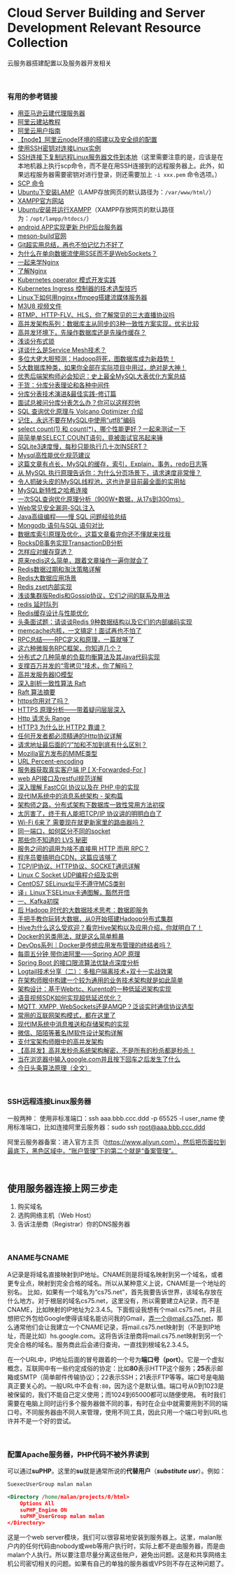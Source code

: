 # Cloud Server Building and Server Development Relevant Resource Collection
云服务器搭建配置以及服务器开发相关

<br />

### 有用的参考链接

- [用亚马逊云建代理服务器](https://www.cnblogs.com/vamei/p/5302707.html)
- [阿里云建站教程](https://help.aliyun.com/document_detail/57160.html?spm=a2c4g.11186623.6.826.1fb27aeehHNuFX)
- [阿里云用户指南](https://help.aliyun.com/document_detail/25429.html?spm=a2c4g.11186623.6.623.51332529mpuPtf)
- [【node】阿里云node环境的搭建以及安全组的配置](https://blog.csdn.net/dangbai01_/article/details/102821023)
- [使用SSH密钥对连接Linux实例](https://help.aliyun.com/document_detail/51798.html)
- [SSH连接下复制远程Linux服务器文件到本地](https://www.cnblogs.com/zhuangliu/p/7610530.html)（这里需要注意的是，应该是在本地机器上执行scp命令，而不是在用SSH连接到的远程服务器上。此外，如果远程服务器需要密钥对进行登录，则还需要加上 `-i xxx.pem` 命令选项。）
- [SCP 命令](https://www.cnblogs.com/hitwtx/archive/2011/11/16/2251254.html)
- [Ubuntu下安装LAMP](https://help.ubuntu.com/community/ApacheMySQLPHP)（LAMP存放网页的默认路径为：`/var/www/html/`）
- [XAMPP官方网站](https://www.apachefriends.org/index.html)
- [Ubuntu安装并运行XAMPP](http://wiki.ubuntu.com.cn/Xampp)（XAMPP存放网页的默认路径为：`/opt/lampp/htdocs/`）
- [android APP实现更新 PHP后台服务器](http://www.bieryun.com/2558.html)
- [meson-build官网](http://mesonbuild.com)
- [Git超实用总结，再也不怕记忆力不好了](https://www.toutiao.com/i6617306717652779523)
- [为什么在单向数据流使用SSE而不是WebSockets？](https://www.toutiao.com/i6632815166536811011)
- [一起来学Nginx](https://www.toutiao.com/i6576169624675549703)
- [了解Nginx](https://www.toutiao.com/a6648408415490032131)
- [Kubernetes operator 模式开发实践 ](https://mp.weixin.qq.com/s/7LnQnASGHx8llfemfL1eQw)
- [Kubernetes Ingress 控制器的技术选型技巧](https://www.toutiao.com/a6797286088848179716/)
- [Linux下如何用nginx+ffmpeg搭建流媒体服务器](https://www.toutiao.com/a6770194402091467276/)
- [M3U8 视频文件](https://www.toutiao.com/a6788082464502841863/)
- [RTMP、HTTP-FLV、HLS，你了解常见的三大直播协议吗](https://www.toutiao.com/a6788676521599959563/)
- [高并发架构系列：数据库主从同步的3种一致性方案实现，优劣比较](https://www.toutiao.com/i6628095284394066435)
- [高并发环境下，先操作数据库还是先操作缓存？](https://www.toutiao.com/a6792750510622376460/)
- [浅谈分布式锁](https://www.toutiao.com/a6806571513450332680/)
- [详谈什么是Service Mesh技术？](https://blog.csdn.net/xcbeyond/article/details/104666772)
- [多位大佬大胆预测：Hadoop将死，图数据库成为新趋势！](https://www.toutiao.com/i6497878265280070157/)
- [5大数据库种类，如果你全部在实际项目中用过，绝对是大神！](https://www.toutiao.com/i6524672878493827588/)
- [优秀后端架构师必会知识：史上最全MySQL大表优化方案总结](http://www.52im.net/thread-2157-1-1.html)
- [干货：分库分表理论和各种中间件](https://www.toutiao.com/i6669166118688522759)
- [分库分表技术演进&最佳实践-修订篇](https://www.itcodemonkey.com/article/10048.html)
- [面试总被问分库分表怎么办？你可以这样怼他](https://www.toutiao.com/i6798081466690437646/)
- [SQL 查询优化原理与 Volcano Optimizer 介绍](https://www.toutiao.com/a6637639566792589832)
- [记住，永远不要在MySQL中使用“utf8”编码](https://www.toutiao.com/i6571196568651694596)
- [select count(1) 和 count(*)，哪个性能更好？一起来测试一下](https://www.toutiao.com/a6723051447987995144)
- [简简单单SELECT COUNT语句，竟被面试官吊起来锤](https://www.toutiao.com/a6790650338174042632/)
- [SQLite3速度慢，每秒只能执行几十次INSERT？](https://www.toutiao.com/a6731130448530899463)
- [Mysql高性能优化规范建议](https://www.cnblogs.com/huchong/p/10219318.html)
- [这篇文章有点长，MySQL的缓存，索引，Explain，事务，redo日志等](https://www.toutiao.com/a6782438903254090247/)
- [从 MySQL 执行原理告诉你：为什么分页场景下，请求速度非常慢？](https://www.toutiao.com/a6767589208853840396/)
- [令人抓破头皮的MySQL线程池，这也许是目前最全面的实用帖](https://www.toutiao.com/a6790558159418163716/)
- [MySQL新特性之哈希连接](https://www.toutiao.com/a6790532843870093827/)
- [一次SQL查询优化原理分析（900W+数据，从17s到300ms）](https://www.jianshu.com/p/0768ebc4e28d)
- [Web常见安全漏洞-SQL注入](https://www.toutiao.com/a6642850219375460868)
- [Java高级编程——慢 SQL 问题经验总结](https://www.toutiao.com/i6563960299454464526)
- [Mongodb 语句与SQL 语句对比](https://www.toutiao.com/a6775740551288324619/)
- [数据库索引原理及优化，这篇文章看完你还不懂就来找我](https://www.toutiao.com/a6763603471556936204/)
- [RocksDB事务实现TransactionDB分析](https://www.toutiao.com/i6491156634704806413/)
- [怎样应对缓存穿透？](https://www.toutiao.com/a6757977498794869255/)
- [原来redis这么简单，跟着文章操作一遍你就会了](https://www.toutiao.com/a6753473284043440648/)
- [Redis数据过期和淘汰策略详解](https://www.toutiao.com/i6490458529822933518/)
- [Redis大数据应用场景](https://www.toutiao.com/i6496000824290837006/)
- [Redis zset内部实现](https://www.toutiao.com/a6815007981030081028/)
- [浅谈集群版Redis和Gossip协议，它们之间的联系及用法](https://www.toutiao.com/a6766461853540286980/)
- [redis 延时队列](https://www.toutiao.com/a6758017392510501380/)
- [Redis缓存设计与性能优化](https://www.toutiao.com/a6809457659134083595/)
- [头条面试题：请谈谈Redis 9种数据结构以及它们的内部编码实现](https://www.toutiao.com/a6780886836198769163/)
- [memcache内核，一文搞定！面试再也不怕了](https://www.toutiao.com/i6744501481052832259/)
- [RPC总结——RPC定义和原理，一篇就够了](https://www.toutiao.com/a6638560261215093255)
- [这六种微服务RPC框架，你知道几个？](https://www.toutiao.com/a6755970308743643655/)
- [分布式之几种简单的负载均衡算法及其Java代码实现](https://www.toutiao.com/a6657468476216574477)
- [支撑百万并发的“零拷贝”技术，你了解吗？](https://www.toutiao.com/a6740157590468035085/)
- [高并发服务器IO模型](https://www.toutiao.com/a6818067136854884868/)
- [深入剖析一致性算法 Raft](https://www.toutiao.com/a6788674457180307982/)
- [Raft 算法摘要](https://www.toutiao.com/a6818777382388761091/)
- [https你用对了吗？](https://www.toutiao.com/i6514165565953671693/)
- [HTTPS 原理分析——带着疑问层层深入](https://www.toutiao.com/a6764641939645006340/)
- [Http 请求头 Range](https://www.cnblogs.com/1995hxt/p/5692050.html)
- [HTTP3 为什么比 HTTP2 靠谱？](https://www.toutiao.com/a6665109758166434308)
- [任何开发者都必须精通的Http协议详解](https://www.toutiao.com/a6694000362984047108)
- [请求地址最后面的“/”加和不加到底有什么区别？](https://www.toutiao.com/a6783950501353357836/)
- [Mozilla官方发布的MIME类型](https://developer.mozilla.org/en-US/docs/Web/HTTP/Basics_of_HTTP/MIME_types)
- [URL Percent-encoding](https://en.wikipedia.org/wiki/Percent-encoding)
- [服务器获取真实客户端 IP \[ X-Forwarded-For \]](https://blog.csdn.net/weixin_42075590/article/details/80723529)
- [web API接口及restful规范详解](https://www.toutiao.com/i6765037394476401160/)
- [深入理解 FastCGI 协议以及在 PHP 中的实现](https://www.toutiao.com/i6550155500770558468/)
- [现代IM系统中的消息系统架构 - 架构篇](https://www.toutiao.com/a6680340703756681739)
- [架构师之路，分布式架构下数据库一致性常用方法初探](https://www.toutiao.com/a6686234404995465736/)
- [太厉害了，终于有人能把TCP/IP 协议讲的明明白白了](https://www.toutiao.com/a6703063991427531267)
- [Wi-Fi 6来了 需要现在就更新家里的路由器吗？](https://www.toutiao.com/i6702807269836325384)
- [同一端口，如何区分不同的socket](https://www.toutiao.com/i6710950746893844999)
- [那些你不知道的 LVS 秘密](https://www.toutiao.com/a6815416296411234823/)
- [服务之间的调用为啥不直接用 HTTP 而用 RPC？](https://www.toutiao.com/a6769077178316358148/)
- [程序员要搞明白CDN，这篇应该够了](https://www.toutiao.com/a6715180241142153735)
- [TCP/IP协议、HTTP协议、SOCKET通讯详解](https://www.toutiao.com/a6723084045455983107)
- [Linux C Socket UDP编程介绍及实例](https://blog.csdn.net/lell3538/article/details/53335472)
- [CentOS7 SELinux似乎不遵守MCS类别](http://www.voidcn.com/article/p-fwwjvxnf-bub.html)
- [译」Linux下SELinux卡通图解，豁然开悟](https://www.toutiao.com/a6745339611385430531/)
- [一、Kafka初探](https://www.toutiao.com/i6510942002136220168/)
- [后 Hadoop 时代的大数据技术思考：数据即服务](https://www.toutiao.com/i6499990248494203406/)
- [手把手教你玩转大数据，从0开始搭建Hadoop分布式集群](https://www.toutiao.com/i6508626599716323848/)
- [Hive为什么这么受欢迎？看完Hive架构以及应用介绍，你就明白了！](https://www.toutiao.com/a6818782223722873352/)
- [Docker的另类用法，就是这么简单粗暴](https://www.toutiao.com/i6434742616260084226/)
- [DevOps系列｜Docker是传统应用发布管理的终结者吗？](https://www.toutiao.com/i6454770595316892173/)
- [每周五分钟 带你进阿里——Spring AOP 原理](https://www.toutiao.com/i6510830035824280072/)
- [Spring Boot 的接口限流算法优缺点深度分析](https://www.toutiao.com/a6789927489637450251/)
- [Logtail技术分享（二）：多租户隔离技术+双十一实战效果](https://www.toutiao.com/i6488852132941267469/)
- [在架构师眼中构建一个较为通用的业务技术架构就是如此简单](https://www.toutiao.com/a6757274451122848267/)
- [架构设计：基于Webrtc、Kurento的一种低延迟架构实现](https://www.toutiao.com/i6772405491998917128/)
- [语音视频SDK如何实现超低延迟优化？](https://www.toutiao.com/a6809138266277675523/)
- [MQTT, XMPP, WebSockets还是AMQP？泛谈实时通信协议选型](https://www.toutiao.com/i6436181088854344193/)
- [常用的互联网架构模式，都在这里了](https://www.toutiao.com/i6733051091526615565/)
- [现代IM系统中消息推送和存储架构的实现](https://www.toutiao.com/i6489211231558173197/)
- [微信、陌陌等著名IM软件设计架构详解](https://www.toutiao.com/a6757601400693195268/)
- [支付宝架构师眼中的高并发架构](https://www.toutiao.com/a6759050053710512647/)
- [【高并发】高并发秒杀系统架构解密，不是所有的秒杀都是秒杀！](https://www.cnblogs.com/binghe001/p/12663557.html)
- [当在浏览器中输入google.com并且按下回车之后发生了什么](https://www.toutiao.com/i6783278927340110347/)
- [今日头条算法原理（全文）](https://www.toutiao.com/i6511211182064402951/)

<br />

### SSH远程连接Linux服务器

一般两种：
使用非标准端口：ssh aaa.bbb.ccc.ddd -p 65525 -l user_name
使用标准端口，比如连接阿里云服务器：sudo ssh root@aaa.bbb.ccc.ddd

阿里云服务器备案：进入官方主页（https://www.aliyun.com），然后把页面拉到最底下，黑色区域中，“账户管理”下的第二个就是“备案管理”。

<br />

## 使用服务器连接上网三步走

1. 购买域名
2. 选购网络主机（Web Host）
3. 告诉注册商（Registrar）你的DNS服务器

<br />

### ANAME与CNAME

A记录是将域名直接映射到IP地址。CNAME则是将域名映射到另一个域名，或者更专业点，映射到完全合格的域名。所以从某种意义上说，CNAME是一个地址的别名。
比如，如果有一个域名为“cs75.net”，首先我要告诉世界，该域名存放在什么地方。对于根层的域名cs75.net，这里没有，所以需要建立A记录，而不是CNAME，比如映射的IP地址为2.3.4.5。下面假设我想有个mail.cs75.net，并且想把它外包给Google使得该域名能访问我的Gmail，弄一个@mail.cs75.net，那么通常他们会让我建立一个CNAME记录，将mail.cs75.net映射到（不是到IP地址，而是比如）hs.google.com。这将告诉注册商将mail.cs75.net映射到另一个完全合格的域名。服务商此后会递归查询，一直找到根域名2.3.4.5。

在一个URL中，IP地址后面的冒号跟着的一个号为**端口号（port）**。它是一个虚拟概念，互联网中有一些约定成俗的协定：比如**80**表示HTTP这个服务；**25**表示邮箱或SMTP（简单邮件传输协议）；22表示SSH；21表示FTP等等。端口号是电脑真正要关心的。一般URL中不会有`:80`，因为这个是默认值。端口号从0到1023是被保留的，我们不能自己定义使用；而1024到65000都可以随便使用。
有时我们需要在电脑上同时运行多个服务器做不同的事，有时在企业中就需要用到不同的端口号。不同服务器由不同人来管理，使用不同工具，因此只用一个端口号到URL也许并不是一个好的尝试。

<br />

### 配置Apache服务器，PHP代码不被外界读到

可以通过**suPHP**。这里的**su**就是通常所说的**代替用户**（***substitute usr***）。例如：
```xml
SuexecUserGroup malan malan

<Directory /home/malan/projects/0/html>
    Options All
    suPHP_Engine ON
    suPHP_UserGroup malan malan
</Directory>
```

这是一个web server模块，我们可以很容易地安装到服务器上。这里，malan账户内的任何代码由nobody或web等用户执行时，实际上都不是由服务器，而是由malan个人执行。所以要注意尽量分离这些账户，避免出问题。这是和共享网络主机公司密切相关的问题。如果有自己的单独的服务器或VPS则不存在这种问题了。

